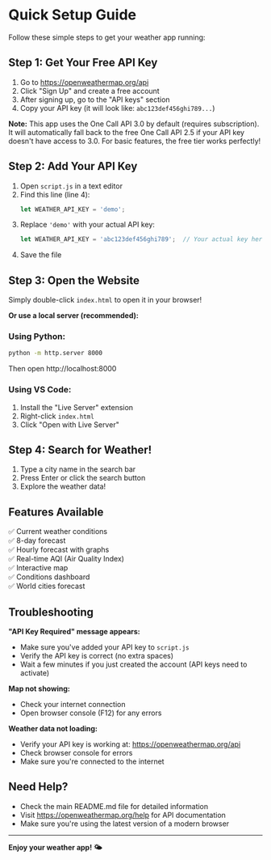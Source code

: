 # Quick Setup Guide

Follow these simple steps to get your weather app running:

## Step 1: Get Your Free API Key

1. Go to https://openweathermap.org/api
2. Click "Sign Up" and create a free account
3. After signing up, go to the "API keys" section
4. Copy your API key (it will look like: `abc123def456ghi789...`)

**Note:** This app uses the One Call API 3.0 by default (requires subscription). It will automatically fall back to the free One Call API 2.5 if your API key doesn't have access to 3.0. For basic features, the free tier works perfectly!

## Step 2: Add Your API Key

1. Open `script.js` in a text editor
2. Find this line (line 4):
   ```javascript
   let WEATHER_API_KEY = 'demo';
   ```
3. Replace `'demo'` with your actual API key:
   ```javascript
   let WEATHER_API_KEY = 'abc123def456ghi789';  // Your actual key here
   ```
4. Save the file

## Step 3: Open the Website

Simply double-click `index.html` to open it in your browser!

**Or use a local server (recommended):**

### Using Python:
```bash
python -m http.server 8000
```
Then open http://localhost:8000

### Using VS Code:
1. Install the "Live Server" extension
2. Right-click `index.html`
3. Click "Open with Live Server"

## Step 4: Search for Weather!

1. Type a city name in the search bar
2. Press Enter or click the search button
3. Explore the weather data!

## Features Available

✅ Current weather conditions  
✅ 8-day forecast  
✅ Hourly forecast with graphs  
✅ Real-time AQI (Air Quality Index)  
✅ Interactive map  
✅ Conditions dashboard  
✅ World cities forecast  

## Troubleshooting

**"API Key Required" message appears:**
- Make sure you've added your API key to `script.js`
- Verify the API key is correct (no extra spaces)
- Wait a few minutes if you just created the account (API keys need to activate)

**Map not showing:**
- Check your internet connection
- Open browser console (F12) for any errors

**Weather data not loading:**
- Verify your API key is working at: https://openweathermap.org/api
- Check browser console for errors
- Make sure you're connected to the internet

## Need Help?

- Check the main README.md file for detailed information
- Visit https://openweathermap.org/help for API documentation
- Make sure you're using the latest version of a modern browser

---

**Enjoy your weather app! 🌤️**

